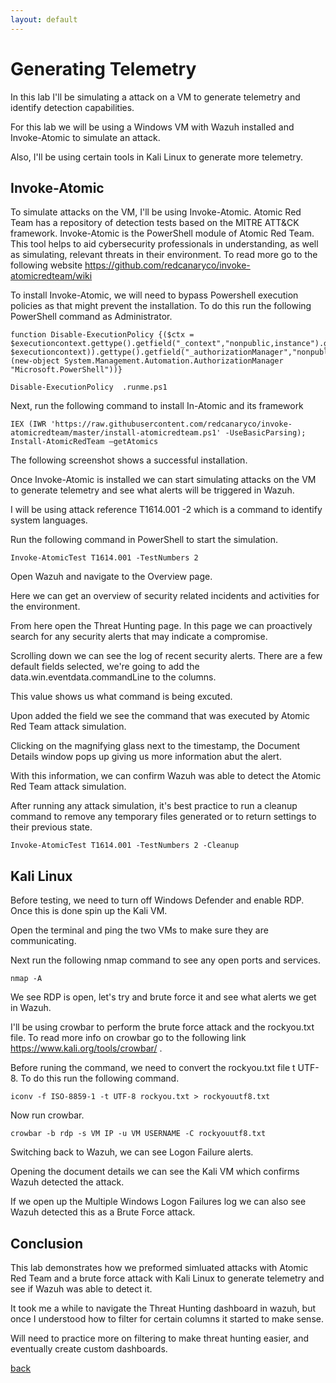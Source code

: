 ```yaml
---
layout: default
---
```


# Generating Telemetry

In this lab I'll be simulating a attack on a VM to generate telemetry and identify detection capabilities. 

For this lab we will be using a Windows VM with Wazuh installed and Invoke-Atomic to simulate an attack. 

Also, I'll be using certain tools in Kali Linux to generate more telemetry.


## Invoke-Atomic

To simulate attacks on the VM, I'll be using Invoke-Atomic. Atomic Red Team has a repository of detection tests based on the MITRE ATT&CK framework. Invoke-Atomic is the PowerShell module of Atomic Red Team. This tool helps to aid cybersecurity professionals in understanding, as well as simulating, relevant threats in their environment. To read more go to the following website https://github.com/redcanaryco/invoke-atomicredteam/wiki

To install Invoke-Atomic, we will need to bypass Powershell execution policies as that might prevent the installation. To do this run the following PowerShell command as Administrator. 

```
function Disable-ExecutionPolicy {($ctx = $executioncontext.gettype().getfield("_context","nonpublic,instance").getvalue( $executioncontext)).gettype().getfield("_authorizationManager","nonpublic,instance").setvalue($ctx, (new-object System.Management.Automation.AuthorizationManager "Microsoft.PowerShell"))} 
```

```
Disable-ExecutionPolicy  .runme.ps1
```

Next, run the following command to install In-Atomic and its framework

```
IEX (IWR 'https://raw.githubusercontent.com/redcanaryco/invoke-atomicredteam/master/install-atomicredteam.ps1' -UseBasicParsing);
Install-AtomicRedTeam –getAtomics
```

The following screenshot shows a successful installation.



Once Invoke-Atomic is installed we can start simulating attacks on the VM to generate telemetry and see what alerts will be triggered in Wazuh. 

I will be using attack reference T1614.001 -2 which is a command to identify system languages.



Run the following command in PowerShell to start the simulation. 

```
Invoke-AtomicTest T1614.001 -TestNumbers 2
```

Open Wazuh and navigate to the Overview page.




Here we can get an overview of security related incidents and activities for the environment. 

From here open the Threat Hunting page. In this page we can proactively search for any security alerts that may indicate a compromise. 



Scrolling down we can see the log of recent security alerts. There are a few default fields selected, we're going to add the data.win.eventdata.commandLine to the columns.

This value shows us what command is being excuted. 


Upon added the field we see the command that was executed by Atomic Red Team attack simulation. 


Clicking on the magnifying glass next to the timestamp, the Document Details window pops up giving us more information abut the alert. 




With this information, we can confirm Wazuh was able to detect the Atomic Red Team attack simulation. 


After running any attack simulation, it's best practice to run a cleanup command to remove any temporary files generated or to return settings to their previous state.

```
Invoke-AtomicTest T1614.001 -TestNumbers 2 -Cleanup
```

## Kali Linux

Before testing, we need to turn off Windows Defender and enable RDP. Once this is done spin up the Kali VM.

Open the terminal and ping the two VMs to make sure they are communicating. 




Next run the following nmap command to see any open ports and services. 

```
nmap -A
```

We see RDP is open, let's try and brute force it and see what alerts we get in Wazuh.

I'll be using crowbar to perform the brute force attack and the rockyou.txt file. To read more info on crowbar go to the following link https://www.kali.org/tools/crowbar/ .

Before runing the command, we need to convert the rockyou.txt file t UTF-8. To do this run the following command.

```
iconv -f ISO-8859-1 -t UTF-8 rockyou.txt > rockyouutf8.txt
```




Now run crowbar.

```
crowbar -b rdp -s VM IP -u VM USERNAME -C rockyouutf8.txt
```

Switching back to Wazuh, we can see Logon Failure alerts.



Opening the document details we can see the Kali VM which confirms Wazuh detected the attack.

If we open up the Multiple Windows Logon Failures log we can also see Wazuh detected this as a Brute Force attack.



## Conclusion

This lab demonstrates how we preformed simluated attacks with Atomic Red Team and a brute force attack with Kali Linux to generate telemetry and see if Wazuh was able to detect it.

It took me a while to navigate the Threat Hunting dashboard in wazuh, but once I understood how to filter for certain columns it started to make sense. 

Will need to practice more on filtering to make threat hunting easier, and eventually create custom dashboards.



































[back](./)
